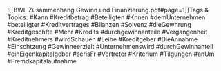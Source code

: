 
![[BWL Zusammenhang Gewinn und Finanzierung.pdf#page=1]]Tags & Topics:
   #Kann
   #Kreditbetrag
   #Beteiligten
   #Knnen
   #demUnternehmen
   #beteiligter
   #Kreditvertrages
   #Bilanzen
   #Solvenz
   #dieGewhrung
   #Kreditgeschfte
   #Mehr
   #Kredits
   #durchgewinnanteile
   #Vergangenheit
   #Kreditnehmers
   #wirdSchauen
   #Leihe
   #Kreditgeber
   #DieAnnahme
   #Einschtzung
   #Gewinneerzielt
   #Unternehmenswird
   #durchGewinnanteil
   #einEigenkapitalgeber
   #serisFr
   #Vertreter
   #Kriterium
   #Tilgungen
   #anUm
   #Fremdkapitalaufnahme